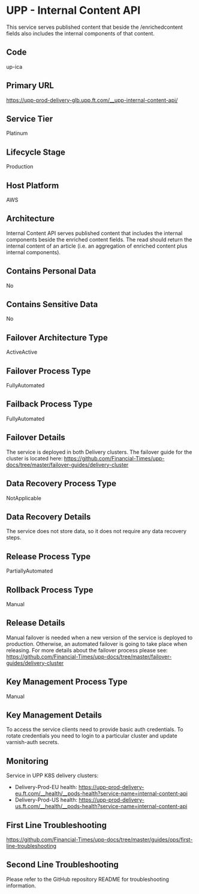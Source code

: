 # UPP - Internal Content API

This service serves published content that beside the /enrichedcontent fields also includes the internal components of that content.

## Code

up-ica

## Primary URL

<https://upp-prod-delivery-glb.upp.ft.com/__upp-internal-content-api/>

## Service Tier

Platinum

## Lifecycle Stage

Production

## Host Platform

AWS

## Architecture

Internal Content API serves published content that includes the internal components beside the enriched content fields.
The read should return the internal content of an article (i.e. an aggregation of enriched content plus internal components).

## Contains Personal Data

No

## Contains Sensitive Data

No

## Failover Architecture Type

ActiveActive

## Failover Process Type

FullyAutomated

## Failback Process Type

FullyAutomated

## Failover Details

The service is deployed in both Delivery clusters.
The failover guide for the cluster is located here:
<https://github.com/Financial-Times/upp-docs/tree/master/failover-guides/delivery-cluster>

## Data Recovery Process Type

NotApplicable

## Data Recovery Details

The service does not store data, so it does not require any data recovery steps.

## Release Process Type

PartiallyAutomated

## Rollback Process Type

Manual

## Release Details

Manual failover is needed when a new version of
the service is deployed to production.
Otherwise, an automated failover is going to take place when releasing.
For more details about the failover process please see: <https://github.com/Financial-Times/upp-docs/tree/master/failover-guides/delivery-cluster>

## Key Management Process Type

Manual

## Key Management Details

To access the service clients need to provide basic auth credentials.
To rotate credentials you need to login to a particular cluster and update varnish-auth secrets.

## Monitoring

Service in UPP K8S delivery clusters:

- Delivery-Prod-EU health: <https://upp-prod-delivery-eu.ft.com/__health/__pods-health?service-name=internal-content-api>
- Delivery-Prod-US health: <https://upp-prod-delivery-us.ft.com/__health/__pods-health?service-name=internal-content-api>

## First Line Troubleshooting

<https://github.com/Financial-Times/upp-docs/tree/master/guides/ops/first-line-troubleshooting>

## Second Line Troubleshooting

Please refer to the GitHub repository README for troubleshooting information.
